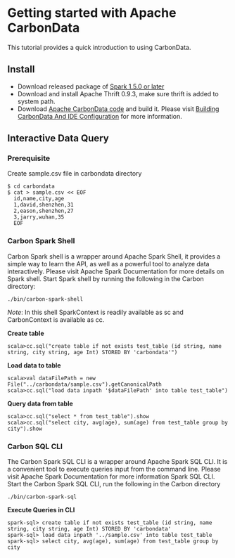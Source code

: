 <!--
    Licensed to the Apache Software Foundation (ASF) under one
    or more contributor license agreements.  See the NOTICE file
    distributed with this work for additional information
    regarding copyright ownership.  The ASF licenses this file
    to you under the Apache License, Version 2.0 (the
    "License"); you may not use this file except in compliance
    with the License.  You may obtain a copy of the License at

      http://www.apache.org/licenses/LICENSE-2.0

    Unless required by applicable law or agreed to in writing,
    software distributed under the License is distributed on an
    "AS IS" BASIS, WITHOUT WARRANTIES OR CONDITIONS OF ANY
    KIND, either express or implied.  See the License for the
    specific language governing permissions and limitations
    under the License.
-->

# Getting started with Apache CarbonData

This tutorial provides a quick introduction to using CarbonData.


## Install

* Download released package of [Spark 1.5.0 or later](http://spark.apache.org/downloads.html)
* Download and install Apache Thrift 0.9.3, make sure thrift is added to system path.
* Download [Apache CarbonData code](https://github.com/apache/incubator-carbondata) and build it. Please visit [Building CarbonData And IDE Configuration](Installing-CarbonData-And-IDE-Configuartion.md) for more information.

## Interactive Data Query

### Prerequisite
Create sample.csv file in carbondata directory
```
$ cd carbondata
$ cat > sample.csv << EOF
  id,name,city,age
  1,david,shenzhen,31
  2,eason,shenzhen,27
  3,jarry,wuhan,35
  EOF
```

### Carbon Spark Shell
Carbon Spark shell is a wrapper around Apache Spark Shell, it provides a simple way to learn the API, as well as a powerful tool to analyze data interactively. Please visit Apache Spark Documentation for more details on Spark shell.
Start Spark shell by running the following in the Carbon directory:
```
./bin/carbon-spark-shell
```
*Note*: In this shell SparkContext is readily available as sc and CarbonContext is available as cc.

**Create table**

```
scala>cc.sql("create table if not exists test_table (id string, name string, city string, age Int) STORED BY 'carbondata'")
```

**Load data to table**
```
scala>val dataFilePath = new File("../carbondata/sample.csv").getCanonicalPath
scala>cc.sql("load data inpath '$dataFilePath' into table test_table")
```

**Query data from table**

```
scala>cc.sql("select * from test_table").show
scala>cc.sql("select city, avg(age), sum(age) from test_table group by city").show
```

### Carbon SQL CLI
The Carbon Spark SQL CLI is a wrapper around Apache Spark SQL CLI. It is a convenient tool to execute queries input from the command line. Please visit Apache Spark Documentation for more information Spark SQL CLI.
Start the Carbon Spark SQL CLI, run the following in the Carbon directory

```
./bin/carbon-spark-sql
```

**Execute Queries in CLI**
```
spark-sql> create table if not exists test_table (id string, name string, city string, age Int) STORED BY 'carbondata'
spark-sql> load data inpath '../sample.csv' into table test_table
spark-sql> select city, avg(age), sum(age) from test_table group by city
```
